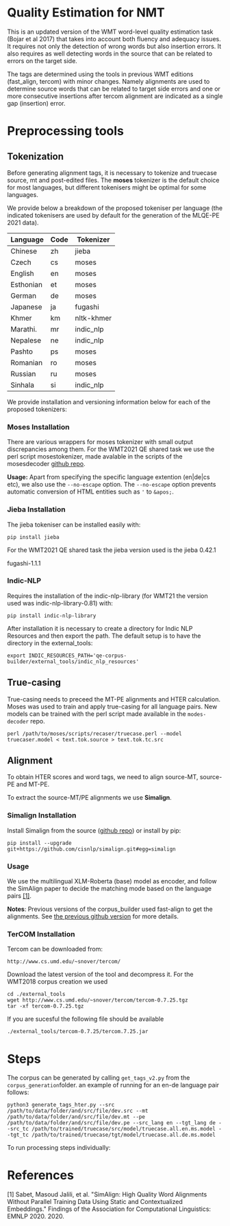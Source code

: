 Quality Estimation for NMT
======

This is an updated version of the WMT word-level quality estimation task (Bojar
et al 2017) that takes into account both fluency and adequacy issues. It
requires not only the detection of wrong words but also insertion errors. It
also requires as well detecting words in the source that can be related to
errors on the target side.  

The tags are determined using the tools in previous WMT editions (fast_align,
tercom) with minor changes. Namely alignments are used to determine source
words that can be related to target side errors and one or more consecutive
insertions after tercom alignment are indicated as a single gap (insertion)
error.

# Preprocessing tools

## Tokenization
Before generating alignment tags, it is necessary to tokenize and truecase source, mt and post-edited files. The __moses__ tokenizer is the default choice for most languages, but different tokenisers might be optimal for some languages.

 We provide below a breakdown of the proposed tokeniser per language (the indicated tokenisers are used by default for the generation of the MLQE-PE 2021 data).  

| Language  | Code | Tokenizer  |
|-----------|------|------------|
| Chinese   |  zh  | jieba      |
| Czech     |  cs  | moses      |
| English   |  en  | moses      |
| Esthonian |  et  | moses      |
| German    |  de  | moses      |
| Japanese  |  ja  | fugashi    |
| Khmer     |  km  | nltk-khmer |
| Marathi.  |  mr  | indic_nlp  |
| Nepalese  |  ne  | indic_nlp  |
| Pashto    |  ps  | moses      |
| Romanian  |  ro  | moses      |
| Russian   |  ru  | moses      |
| Sinhala   |  si  | indic_nlp  |

We provide installation and versioning information below for each of the proposed tokenizers:

### Moses Installation
There are various wrappers for moses tokenizer with small output discrepancies among them. For the WMT2021 QE shared task we use the perl script mosestokenizer, made avalable in the scripts of the mosesdecoder [github repo](https://github.com/moses-smt/mosesdecoder). 

__Usage:__ Apart from specifying the specific language extention (en|de|cs etc), we also use the `--no-escape` option. The `--no-escape` option prevents automatic conversion of HTML entities such as `'` to `&apos;`.

### Jieba Installation
The jieba tokeniser can be installed easily with:

    pip install jieba

For the  WMT2021 QE shared task the jieba version used is the jieba 0.42.1 

fugashi-1.1.1

###

### Indic-NLP
Requires the installation of the indic-nlp-library (for WMT21 the version used was indic-nlp-library-0.81) with: 

    pip install indic-nlp-library

After installation it is necessary to create a directory for  Indic NLP Resources and then export the path. The default setup is to have the directory in the external_tools:

    export INDIC_RESOURCES_PATH='qe-corpus-builder/external_tools/indic_nlp_resources'


## True-casing

True-casing needs to preceed the MT-PE alignments and HTER calculation. Moses was used to train and apply true-casing for all language pairs. New models can be trained with the perl script made available in the `modes-decoder` repo.

    perl /path/to/moses/scripts/recaser/truecase.perl --model truecaser.model < text.tok.source > text.tok.tc.src


## Alignment
To obtain HTER scores and word tags, we need to align source-MT, source-PE and MT-PE.

To extract the source-MT/PE alignments we use __Simalign__.

### Simalign Installation
Install Simalign from the source ([github repo](https://github.com/cisnlp/simalign)) or install by pip:

    pip install --upgrade git+https://github.com/cisnlp/simalign.git#egg=simalign


### Usage
 We use the multilingual XLM-Roberta (base) model as encoder, and follow the SimAlign paper to decide the matching mode based on the language pairs [[1]](#1).

__Notes__:
Previous versions of the corpus_builder used fast-align to get the alignments. See [the previous github version](https://github.com/deep-spin/qe-corpus-builder) for more details.

### TerCOM Installation
Tercom can be downloaded from:

    http://www.cs.umd.edu/~snover/tercom/

Download the latest version of the tool and decompress it. For the WMT2018
corpus creation we used

    cd ./external_tools
    wget http://www.cs.umd.edu/~snover/tercom/tercom-0.7.25.tgz
    tar -xf tercom-0.7.25.tgz

If you are sucesful the following file should be available

    ./external_tools/tercom-0.7.25/tercom.7.25.jar

# Steps

The corpus can be generated by calling `get_tags_v2.py` from the `corpus_generation`folder. an example of running for an en-de language pair follows:  

    python3 generate_tags_hter.py --src /path/to/data/folder/and/src/file/dev.src --mt /path/to/data/folder/and/src/file/dev.mt --pe /path/to/data/folder/and/src/file/dev.pe --src_lang en --tgt_lang de --src_tc /path/to/trained/truecase/src/model/truecase.all.en.ms.model --tgt_tc /path/to/trained/truecase/tgt/model/truecase.all.de.ms.model 



To run processing steps individually:





# References
<a id="1">[1]</a>  Sabet, Masoud Jalili, et al. "SimAlign: High Quality Word Alignments Without Parallel Training Data Using Static and Contextualized Embeddings." Findings of the Association for Computational Linguistics: EMNLP 2020. 2020.
